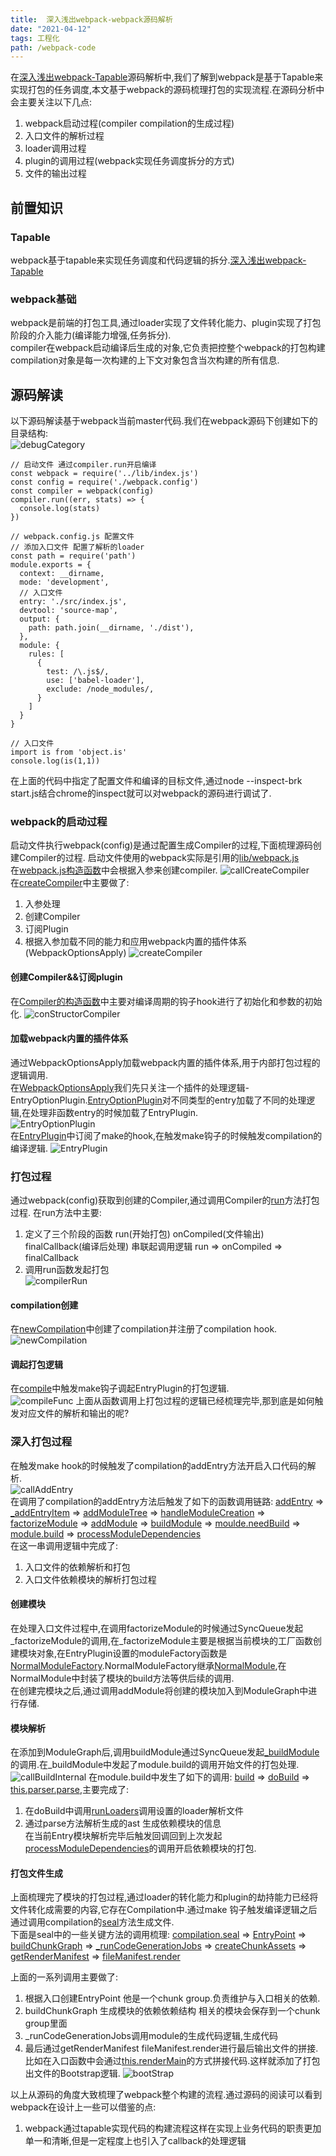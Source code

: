 ```yaml
---
title:  深入浅出webpack-webpack源码解析
date: "2021-04-12" 
tags: 工程化
path: /webpack-code
---
```


在[深入浅出webpack-Tapable](https://https://icantunderstand.cn/webpack-tapable)源码解析中,我们了解到webpack是基于Tapable来实现打包的任务调度,本文基于webpack的源码梳理打包的实现流程.在源码分析中会主要关注以下几点:  
1. webpack启动过程(compiler compilation的生成过程)
2. 入口文件的解析过程
3. loader调用过程
4. plugin的调用过程(webpack实现任务调度拆分的方式)
5. 文件的输出过程

## 前置知识

### Tapable
webpack基于tapable来实现任务调度和代码逻辑的拆分.[深入浅出webpack-Tapable](https://https://icantunderstand.cn/webpack-tapable)

### webpack基础
webpack是前端的打包工具,通过loader实现了文件转化能力、plugin实现了打包阶段的介入能力(编译能力增强,任务拆分).  
compiler在webpack启动编译后生成的对象,它负责把控整个webpack的打包构建  
compilation对象是每一次构建的上下文对象包含当次构建的所有信息.

## 源码解读
以下源码解读基于webpack当前master代码.我们在webpack源码下创建如下的目录结构:  
![debugCategory](./webpack/debugCategory.png)  


    // 启动文件 通过compiler.run开启编译
    const webpack = require('../lib/index.js')
    const config = require('./webpack.config')
    const compiler = webpack(config)
    compiler.run((err, stats) => {
      console.log(stats)
    })

    // webpack.config.js 配置文件
    // 添加入口文件 配置了解析的loader
    const path = require('path')
    module.exports = {
      context: __dirname,
      mode: 'development',
      // 入口文件
      entry: './src/index.js',
      devtool: 'source-map',
      output: {
        path: path.join(__dirname, './dist'),
      },
      module: {
        rules: [
          {
            test: /\.js$/,
            use: ['babel-loader'],
            exclude: /node_modules/,
          }
        ]
      }
    }

    // 入口文件
    import is from 'object.is'
    console.log(is(1,1))  

在上面的代码中指定了配置文件和编译的目标文件,通过node --inspect-brk start.js结合chrome的inspect就可以对webpack的源码进行调试了.  

### webpack的启动过程
启动文件执行webpack(config)是通过配置生成Compiler的过程,下面梳理源码创建Compiler的过程.
启动文件使用的webpack实际是引用的[lib/webpack.js](https://github.com/blob/cde1b73e12eb8a77eb9ba42e7920c9ec5d29c2c9/lib/index.js#L94)  
在[webpack.js构造函数](https://github.com/blob/cde1b73e12eb8a77eb9ba42e7920c9ec5d29c2c9/lib/webpack.js#L97)中会根据入参来创建compiler.
![callCreateCompiler](./webpack/callCreateCompiler.png)  
在[createCompiler](https://github.com/blob/cde1b73e12eb8a77eb9ba42e7920c9ec5d29c2c9/lib/webpack.js#L58)中主要做了:
1. 入参处理 
2. 创建Compiler
3. 订阅Plugin
4. 根据入参加载不同的能力和应用webpack内置的插件体系(WebpackOptionsApply) 
![createCompiler](./webpack/createCompiler.png)  

#### 创建Compiler&&订阅plugin
在[Compiler的构造函数](https://github.com/blob/cde1b73e12eb8a77eb9ba42e7920c9ec5d29c2c9/lib/Compiler.js#L117)中主要对编译周期的钩子hook进行了初始化和参数的初始化.
![conStructorCompiler](./webpack/conStructorCompiler.png)  

#### 加载webpack内置的插件体系
通过WebpackOptionsApply加载webpack内置的插件体系,用于内部打包过程的逻辑调用.  
在[WebpackOptionsApply](https://github.com/blob/cde1b73e12eb8a77eb9ba42e7920c9ec5d29c2c9/lib/WebpackOptionsApply.js#L278)我们先只关注一个插件的处理逻辑-EntryOptionPlugin.[EntryOptionPlugin](https://github.com/blob/cde1b73e12eb8a77eb9ba42e7920c9ec5d29c2c9/lib/EntryOptionPlugin.js#L13)对不同类型的entry加载了不同的处理逻辑,在处理非函数entry的时候加载了EntryPlugin.  
![EntryOptionPlugin](./webpack/EntryOptionPlugin.png)  
在[EntryPlugin](https://github.com/blob/cde1b73e12eb8a77eb9ba42e7920c9ec5d29c2c9/lib/EntryPlugin.js#L13)中订阅了make的hook,在触发make钩子的时候触发compilation的编译逻辑.
![EntryPlugin](./webpack/EntryPlugin.png)

### 打包过程
通过webpack(config)获取到创建的Compiler,通过调用Compiler的[run](https://github.com/blob/cde1b73e12eb8a77eb9ba42e7920c9ec5d29c2c9/lib/Compiler.js#L394)方法打包过程. 
在run方法中主要:
1. 定义了三个阶段的函数 run(开始打包) onCompiled(文件输出) finalCallback(编译后处理) 串联起调用逻辑 run => onCompiled => finalCallback
2. 调用run函数发起打包  
![compilerRun](./webpack/compilerRun.png)  

#### compilation创建 
在[newCompilation](https://github.com/blob/cde1b73e12eb8a77eb9ba42e7920c9ec5d29c2c9/lib/Compiler.js#L1012)中创建了compilation并注册了compilation hook.  
![newCompilation](./webpack/newCompilation.png)  

#### 调起打包逻辑
在[compile](https://github.com/blob/cde1b73e12eb8a77eb9ba42e7920c9ec5d29c2c9/lib/Compiler.js#L1052)中触发make钩子调起EntryPlugin的打包逻辑.  
![compileFunc](./webpack/compileFunc.png) 
上面从函数调用上打包过程的逻辑已经梳理完毕,那到底是如何触发对应文件的解析和输出的呢?

### 深入打包过程
在触发make hook的时候触发了compilation的addEntry方法开启入口代码的解析.  
![callAddEntry](./webpack/callAddEntry.png)  
在调用了compilation的addEntry方法后触发了如下的函数调用链路: 
[addEntry](https://github.com/blob/cde1b73e12eb8a77eb9ba42e7920c9ec5d29c2c9/lib/Compilation.js#L1762) =>  [_addEntryItem](https://github.com/blob/cde1b73e12eb8a77eb9ba42e7920c9ec5d29c2c9/lib/Compilation.js#L1797) => [addModuleTree](https://github.com/blob/cde1b73e12eb8a77eb9ba42e7920c9ec5d29c2c9/lib/Compilation.js#L1713) => [handleModuleCreation](https://github.com/blob/cde1b73e12eb8a77eb9ba42e7920c9ec5d29c2c9/lib/Compilation.js#L1445) => [factorizeModule](https://github.com/blob/cde1b73e12eb8a77eb9ba42e7920c9ec5d29c2c9/lib/Compilation.js#L1460) => [addModule](https://github.com/blob/cde1b73e12eb8a77eb9ba42e7920c9ec5d29c2c9/lib/Compilation.js#L1140) => [buildModule](https://github.com/blob/cde1b73e12eb8a77eb9ba42e7920c9ec5d29c2c9/lib/Compilation.js#L1213) => [moulde.needBuild](https://github.com/blob/cde1b73e12eb8a77eb9ba42e7920c9ec5d29c2c9/lib/Compilation.js#L1557) => [module.build](https://github.com/blob/cde1b73e12eb8a77eb9ba42e7920c9ec5d29c2c9/lib/Compilation.js#L1250) => [processModuleDependencies](https://github.com/blob/cde1b73e12eb8a77eb9ba42e7920c9ec5d29c2c9/lib/Compilation.js#L1581)  
在这一串调用逻辑中完成了:
1. 入口文件的依赖解析和打包
2. 入口文件依赖模块的解析打包过程  

#### 创建模块
在处理入口文件过程中,在调用factorizeModule的时候通过SyncQueue发起_factorizeModule的调用,在_factorizeModule主要是根据当前模块的工厂函数创建模块对象,在EntryPlugin设置的moduleFactory函数是[NormalModuleFactory](https://github.com/blob/cde1b73e12eb8a77eb9ba42e7920c9ec5d29c2c9/lib/NormalModuleFactory.js#L192).NormalModuleFactory继承[NormalModule](https://github.com/blob/cde1b73e12eb8a77eb9ba42e7920c9ec5d29c2c9/lib/NormalModule.js#L173),在NormalModule中封装了模块的build方法等供后续的调用.  
在创建完模块之后,通过调用addModule将创建的模块加入到ModuleGraph中进行存储.

#### 模块解析
在添加到ModuleGraph后,调用buildModule通过SyncQueue发起[_buildModule](https://github.com/blob/cde1b73e12eb8a77eb9ba42e7920c9ec5d29c2c9/lib/Compilation.js#L1224)的调用.在_buildModule中发起了module.build的调用开始文件的打包处理.
![callBuildInternal](./webpack/callBuildInternal.png)
在module.build中发生了如下的调用:
[build](https://github.com/blob/cde1b73e12eb8a77eb9ba42e7920c9ec5d29c2c9/lib/NormalModule.js#L853) => [doBuild](https://github.com/blob/cde1b73e12eb8a77eb9ba42e7920c9ec5d29c2c9/lib/NormalModule.js#L661) => [this.parser.parse](https://github.com/blob/cde1b73e12eb8a77eb9ba42e7920c9ec5d29c2c9/lib/NormalModule.js#L984),主要完成了:  
1. 在doBuild中调用[runLoaders](https://github.com/blob/cde1b73e12eb8a77eb9ba42e7920c9ec5d29c2c9/lib/NormalModule.js#L728)调用设置的loader解析文件
2. 通过parse方法解析生成的ast 生成依赖模块的信息  
在当前Entry模块解析完毕后触发回调回到上次发起[processModuleDependencies](https://github.com/blob/cde1b73e12eb8a77eb9ba42e7920c9ec5d29c2c9/lib/Compilation.js#L1288)的调用开启依赖模块的打包.

#### 打包文件生成
上面梳理完了模块的打包过程,通过loader的转化能力和plugin的劫持能力已经将文件转化成需要的内容,它存在Compilation中.通过make 钩子触发编译逻辑之后通过调用compilation的[seal](https://github.com/blob/cde1b73e12eb8a77eb9ba42e7920c9ec5d29c2c9/lib/Compilation.js#L2141)方法生成文件.  
下面是seal中的一些关键方法的调用梳理:
[compilation.seal](https://github.com/blob/cde1b73e12eb8a77eb9ba42e7920c9ec5d29c2c9/lib/Compilation.js#L2141) => [EntryPoint](https://github.com/blob/1bfb44678e8dccba3d96614df3e12778c4675655/lib/Compilation.js#L2168) => [buildChunkGraph](https://github.com/blob/1bfb44678e8dccba3d96614df3e12778c4675655/lib/Compilation.js#L2284) => [_runCodeGenerationJobs](https://github.com/blob/1bfb44678e8dccba3d96614df3e12778c4675655/lib/Compilation.js#L2375) => [createChunkAssets](https://github.com/blob/1bfb44678e8dccba3d96614df3e12778c4675655/lib/Compilation.js#L3651) => [getRenderManifest](https://github.com/blob/1bfb44678e8dccba3d96614df3e12778c4675655/lib/Compilation.js#L3643) => [fileManifest.render](https://github.com/blob/1bfb44678e8dccba3d96614df3e12778c4675655/lib/Compilation.js#L3754)  

上面的一系列调用主要做了:
1. 根据入口创建EntryPoint 他是一个chunk group.负责维护与入口相关的依赖.  
2. buildChunkGraph 生成模块的依赖依赖结构 相关的模块会保存到一个chunk group里面
3. _runCodeGenerationJobs调用module的生成代码逻辑,生成代码
4. 最后通过getRenderManifest fileManifest.render进行最后输出文件的拼接.
比如在入口函数中会通过[this.renderMain](https://github.com/blob/1bfb44678e8dccba3d96614df3e12778c4675655/lib/javascript/JavascriptModulesPlugin.js#L546)的方式拼接代码.这样就添加了打包出文件的Bootstrap逻辑.
![bootStrap](./webpack/bootStrap.png)

以上从源码的角度大致梳理了webpack整个构建的流程.通过源码的阅读可以看到webpack在设计上一些可以借鉴的点:
1. webpack通过tapable实现代码的构建流程这样在实现上业务代码的职责更加单一和清晰,但是一定程度上也引入了callback的处理逻辑